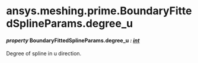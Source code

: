 # ansys.meshing.prime.BoundaryFittedSplineParams.degree_u



#### *property* BoundaryFittedSplineParams.degree_u *: [int](https://docs.python.org/3.11/library/functions.html#int)*

Degree of spline in u direction.

<!-- !! processed by numpydoc !! -->
